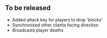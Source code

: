 ## To be released
- Added attack key for players to drop 'blocks'
- Synchronized other clients facing direction
- Broadcasts player deaths

